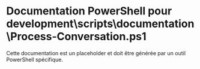 # Documentation PowerShell pour development\scripts\documentation\Process-Conversation.ps1

Cette documentation est un placeholder et doit être générée par un outil PowerShell spécifique.
